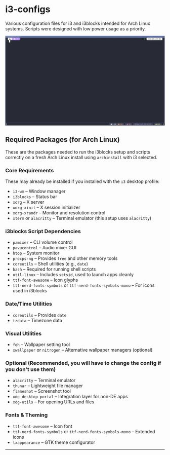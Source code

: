 # i3-configs
Various configuration files for i3 and i3blocks intended for Arch Linux systems. Scripts were designed with low power usage as a priority.

![Screenshot](result.png)

## Required Packages (for Arch Linux)

These are the packages needed to run the i3blocks setup and scripts correctly on a fresh Arch Linux install using `archinstall` with i3 selected.

### Core Requirements
These may already be installed if you installed with the `i3` desktop profile:

- `i3-wm` – Window manager
- `i3blocks` – Status bar
- `xorg` – X server
- `xorg-xinit` – X session initializer
- `xorg-xrandr` – Monitor and resolution control
- `xterm` or `alacritty` – Terminal emulator (this setup uses `alacritty`)

### i3blocks Script Dependencies

- `pamixer` – CLI volume control
- `pavucontrol` – Audio mixer GUI
- `htop` – System monitor
- `procps-ng` – Provides `free` and other memory tools
- `coreutils` – Shell utilities (e.g., `date`)
- `bash` – Required for running shell scripts
- `util-linux` – Includes `setsid`, used to launch apps cleanly
- `ttf-font-awesome` – Icon glyphs
- `ttf-nerd-fonts-symbols` or `ttf-nerd-fonts-symbols-mono` – For icons used in i3blocks

### Date/Time Utilities

- `coreutils` – Provides `date`
- `tzdata` – Timezone data

### Visual Utilities

- `feh` – Wallpaper setting tool
- `xwallpaper` or `nitrogen` – Alternative wallpaper managers (optional)

### Optional (Recommended, you will have to change the config if you don't use them)

- `alacritty` – Terminal emulator
- `thunar` – Lightweight file manager
- `flameshot` – Screenshot tool
- `xdg-desktop-portal` – Integration layer for non-DE apps
- `xdg-utils` – For opening URLs and files

### Fonts & Theming

- `ttf-font-awesome` – Icon font
- `ttf-nerd-fonts-symbols` or `ttf-nerd-fonts-symbols-mono` – Extended icons
- `lxappearance` – GTK theme configurator

---
